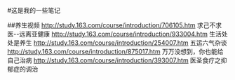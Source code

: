 #这是我的一些笔记

##养生视频
http://study.163.com/course/introduction/706105.htm  求己不求医--远离亚健康
http://study.163.com/course/introduction/933004.htm  生活处处是养生
http://study.163.com/course/introduction/254007.htm  五运六气杂谈
http://study.163.com/course/introduction/875017.htm  万万没想到，你也能给自己治病
http://study.163.com/course/introduction/393007.htm  医圣食疗之抑郁症的调治

